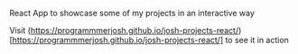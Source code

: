 React App to showcase some of my projects in an interactive way

Visit (https://programmmerjosh.github.io/josh-projects-react/)[https://programmmerjosh.github.io/josh-projects-react/] to see it in action
